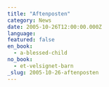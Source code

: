 ```yaml
---
title: "Aftenposten"
category: News
date: 2005-10-26T12:00:00.000Z
language:
featured: false
en_book:
  - a-blessed-child
no_book:
  - et-velsignet-barn
_slug: 2005-10-26-aftenposten
---
```

